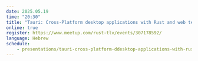 ```yaml
---
date: 2025.05.19
time: "20:30"
title: "Tauri: Cross-Platform desktop applications with Rust and web technologies"
online: true
register: https://www.meetup.com/rust-tlv/events/307178592/
language: Hebrew
schedule:
    - presentations/tauri-cross-platform-ddesktop-applications-with-rust-and-web-technologies-virtual.md
---
```




